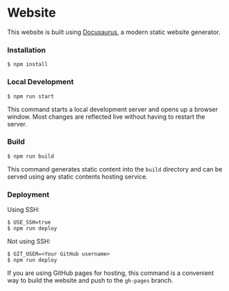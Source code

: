 # Website

This website is built using [Docusaurus](https://docusaurus.io/), a modern static website generator.

### Installation

```
$ npm install
```

### Local Development

```
$ npm run start
```

This command starts a local development server and opens up a browser window. Most changes are reflected live without having to restart the server.

### Build

```
$ npm run build
```

This command generates static content into the `build` directory and can be served using any static contents hosting service.

### Deployment

Using SSH:

```
$ USE_SSH=true 
$ npm run deploy
```

Not using SSH:

```
$ GIT_USER=<Your GitHub username> 
$ npm run deploy
```

If you are using GitHub pages for hosting, this command is a convenient way to build the website and push to the `gh-pages` branch.
